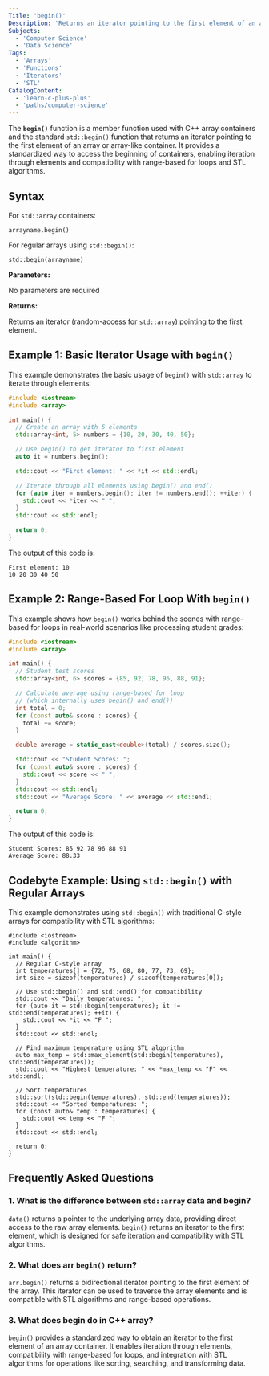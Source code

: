 ```yaml
---
Title: 'begin()'
Description: 'Returns an iterator pointing to the first element of an array container'
Subjects:
  - 'Computer Science'
  - 'Data Science'
Tags:
  - 'Arrays'
  - 'Functions'
  - 'Iterators'
  - 'STL'
CatalogContent:
  - 'learn-c-plus-plus'
  - 'paths/computer-science'
---
```


The **`begin()`** function is a member function used with C++ array containers and the standard `std::begin()` function that returns an iterator pointing to the first element of an array or array-like container. It provides a standardized way to access the beginning of containers, enabling iteration through elements and compatibility with range-based for loops and STL algorithms.

## Syntax

For `std::array` containers:

```pseudo
arrayname.begin()
```

For regular arrays using `std::begin()`:

```pseudo
std::begin(arrayname)
```

**Parameters:**

No parameters are required

**Returns:**

Returns an iterator (random-access for `std::array`) pointing to the first element.

## Example 1: Basic Iterator Usage with `begin()`

This example demonstrates the basic usage of `begin()` with `std::array` to iterate through elements:

```cpp
#include <iostream>
#include <array>

int main() {
  // Create an array with 5 elements
  std::array<int, 5> numbers = {10, 20, 30, 40, 50};

  // Use begin() to get iterator to first element
  auto it = numbers.begin();

  std::cout << "First element: " << *it << std::endl;

  // Iterate through all elements using begin() and end()
  for (auto iter = numbers.begin(); iter != numbers.end(); ++iter) {
    std::cout << *iter << " ";
  }
  std::cout << std::endl;

  return 0;
}
```

The output of this code is:

```shell
First element: 10
10 20 30 40 50
```

## Example 2: Range-Based For Loop With `begin()`

This example shows how `begin()` works behind the scenes with range-based for loops in real-world scenarios like processing student grades:

```cpp
#include <iostream>
#include <array>

int main() {
  // Student test scores
  std::array<int, 6> scores = {85, 92, 78, 96, 88, 91};

  // Calculate average using range-based for loop
  // (which internally uses begin() and end())
  int total = 0;
  for (const auto& score : scores) {
    total += score;
  }

  double average = static_cast<double>(total) / scores.size();

  std::cout << "Student Scores: ";
  for (const auto& score : scores) {
    std::cout << score << " ";
  }
  std::cout << std::endl;
  std::cout << "Average Score: " << average << std::endl;

  return 0;
}
```

The output of this code is:

```shell
Student Scores: 85 92 78 96 88 91
Average Score: 88.33
```

## Codebyte Example: Using `std::begin()` with Regular Arrays

This example demonstrates using `std::begin()` with traditional C-style arrays for compatibility with STL algorithms:

```codebyte/cpp
#include <iostream>
#include <algorithm>

int main() {
  // Regular C-style array
  int temperatures[] = {72, 75, 68, 80, 77, 73, 69};
  int size = sizeof(temperatures) / sizeof(temperatures[0]);

  // Use std::begin() and std::end() for compatibility
  std::cout << "Daily temperatures: ";
  for (auto it = std::begin(temperatures); it != std::end(temperatures); ++it) {
    std::cout << *it << "F ";
  }
  std::cout << std::endl;

  // Find maximum temperature using STL algorithm
  auto max_temp = std::max_element(std::begin(temperatures), std::end(temperatures));
  std::cout << "Highest temperature: " << *max_temp << "F" << std::endl;

  // Sort temperatures
  std::sort(std::begin(temperatures), std::end(temperatures));
  std::cout << "Sorted temperatures: ";
  for (const auto& temp : temperatures) {
    std::cout << temp << "F ";
  }
  std::cout << std::endl;

  return 0;
}
```

## Frequently Asked Questions

### 1. What is the difference between `std::array` data and begin?

`data()` returns a pointer to the underlying array data, providing direct access to the raw array elements. `begin()` returns an iterator to the first element, which is designed for safe iteration and compatibility with STL algorithms.

### 2. What does arr `begin()` return?

`arr.begin()` returns a bidirectional iterator pointing to the first element of the array. This iterator can be used to traverse the array elements and is compatible with STL algorithms and range-based operations.

### 3. What does begin do in C++ array?

`begin()` provides a standardized way to obtain an iterator to the first element of an array container. It enables iteration through elements, compatibility with range-based for loops, and integration with STL algorithms for operations like sorting, searching, and transforming data.
